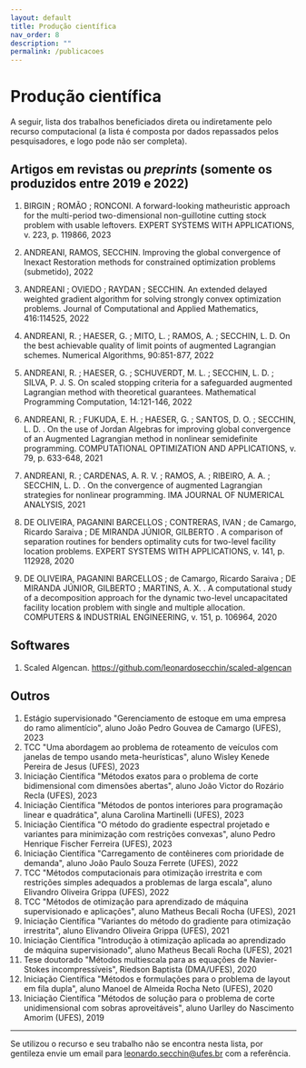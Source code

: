 ```yaml
---
layout: default
title: Produção científica
nav_order: 8
description: ""
permalink: /publicacoes
---
```


# Produção científica

A seguir, lista dos trabalhos beneficiados direta ou indiretamente pelo recurso computacional (a lista é composta por dados repassados pelos pesquisadores, e logo pode não ser completa).


## Artigos em revistas ou *preprints* (somente os produzidos entre 2019 e 2022)

1. BIRGIN ; ROMÃO ; RONCONI. A forward-looking matheuristic approach for the multi-period two-dimensional non-guillotine cutting stock problem with usable leftovers. EXPERT SYSTEMS WITH APPLICATIONS, v. 223, p. 119866, 2023

1. ANDREANI, RAMOS, SECCHIN. Improving the global convergence of Inexact Restoration methods for constrained optimization problems (submetido), 2022

1. ANDREANI ; OVIEDO ; RAYDAN ; SECCHIN. An extended delayed weighted gradient algorithm for solving strongly convex optimization problems. Journal of Computational and Applied Mathematics, 416:114525, 2022

1. ANDREANI, R. ; HAESER, G. ; MITO, L. ; RAMOS, A. ; SECCHIN, L. D. On the best achievable quality of limit points of augmented Lagrangian schemes. Numerical Algorithms, 90:851-877, 2022

1. ANDREANI, R. ; HAESER, G. ; SCHUVERDT, M. L. ; SECCHIN, L. D. ; SILVA, P. J. S. On scaled stopping criteria for a safeguarded augmented Lagrangian method with theoretical guarantees. Mathematical Programming Computation, 14:121-146, 2022

1. ANDREANI, R. ; FUKUDA, E. H. ; HAESER, G. ; SANTOS, D. O. ; SECCHIN, L. D. . On the use of Jordan Algebras for improving global convergence of an Augmented Lagrangian method in nonlinear semidefinite programming. COMPUTATIONAL OPTIMIZATION AND APPLICATIONS, v. 79, p. 633-648, 2021

1. ANDREANI, R. ; CARDENAS, A. R. V. ; RAMOS, A. ; RIBEIRO, A. A. ; SECCHIN, L. D. . On the convergence of augmented Lagrangian strategies for nonlinear programming. IMA JOURNAL OF NUMERICAL ANALYSIS, 2021

1. DE OLIVEIRA, PAGANINI BARCELLOS ; CONTRERAS, IVAN ; de Camargo, Ricardo Saraiva ; DE MIRANDA JÚNIOR, GILBERTO . A comparison of separation routines for benders optimality cuts for two-level facility location problems. EXPERT SYSTEMS WITH APPLICATIONS, v. 141, p. 112928, 2020

1. DE OLIVEIRA, PAGANINI BARCELLOS ; de Camargo, Ricardo Saraiva ; DE MIRANDA JÚNIOR, GILBERTO ; MARTINS, A. X. . A computational study of a decomposition approach for the dynamic two-level uncapacitated facility location problem with single and multiple allocation. COMPUTERS & INDUSTRIAL ENGINEERING, v. 151, p. 106964, 2020


## Softwares

1. Scaled Algencan. <https://github.com/leonardosecchin/scaled-algencan>


## Outros

<!-- 1. TCC "O método do gradiente espectral projetado e aplicações ao aprendizado de máquina supervisionado", aluno Pedro Henrique Fischer Ferreira (UFES), 2024 -->
1. Estágio supervisionado "Gerenciamento de estoque em uma empresa do ramo alimentício", aluno João Pedro Gouvea de Camargo (UFES), 2023
1. TCC "Uma abordagem ao problema de roteamento de veículos com janelas de tempo usando meta-heurísticas", aluno Wisley Kenede Pereira de Jesus (UFES), 2023
1. Iniciação Científica "Métodos exatos para o problema de corte bidimensional com dimensões abertas", aluno João Victor do Rozário Recla (UFES), 2023
1. Iniciação Científica "Métodos de pontos interiores para programação linear e quadrática", aluna Carolina Martinelli (UFES), 2023
1. Iniciação Científica "O método do gradiente espectral projetado e variantes para minimização com restrições convexas", aluno Pedro Henrique Fischer Ferreira (UFES), 2023
1. Iniciação Científica "Carregamento de contêineres com prioridade de demanda", aluno João Paulo Souza Ferrete (UFES), 2022
1. TCC "Métodos computacionais para otimização irrestrita e com restrições simples adequados a problemas de larga escala", aluno Elivandro Oliveira Grippa (UFES), 2022
1. TCC "Métodos de otimização para aprendizado de máquina supervisionado e aplicações", aluno Matheus Becali Rocha (UFES), 2021
1. Iniciação Científica "Variantes do método do gradiente para otimização irrestrita", aluno Elivandro Oliveira Grippa (UFES), 2021
1. Iniciação Científica "Introdução à otimização aplicada ao aprendizado de máquina supervisionado", aluno Matheus Becali Rocha (UFES), 2021
1. Tese doutorado "Métodos multiescala para as equações de Navier-Stokes incompressíveis", Riedson Baptista (DMA/UFES), 2020
1. Iniciação Científica "Métodos e formulações para o problema de layout em fila dupla", aluno Manoel de Almeida Rocha Neto (UFES), 2020
1. Iniciação Científica "Métodos de solução para o problema de corte unidimensional com sobras aproveitáveis", aluno Uarlley do Nascimento Amorim (UFES), 2019

---

Se utilizou o recurso e seu trabalho não se encontra nesta lista, por gentileza envie um email para [leonardo.secchin@ufes.br](mailto:leonardo.secchin@ufes.br) com a referência.
